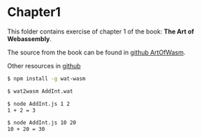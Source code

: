 # Chapter1

This folder contains exercise of chapter 1 of the book: **The Art of Webassembly**.

The source from the book can be found in [github ArtOfWasm](https://github.com/battlelinegames/ArtOfWasm).

Other resources in [github](https://github.com/mbasso/awesome-wasm)

```bash
$ npm install -g wat-wasm

$ wat2wasm AddInt.wat
```

```bash
$ node AddInt.js 1 2
1 + 2 = 3

$ node AddInt.js 10 20
10 + 20 = 30
```
